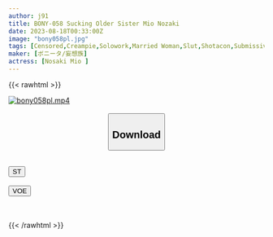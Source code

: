 ```yaml
---
author: j91
title: BONY-058 Sucking Older Sister Mio Nozaki
date: 2023-08-18T00:33:00Z
image: "bony058pl.jpg"
tags: [Censored,Creampie,Solowork,Married Woman,Slut,Shotacon,Submissive Men	 ]
maker: [ボニータ/妄想族]
actress: [Nosaki Mio ]
---
```



{{< rawhtml >}}

<div class="video" data-videoid="j4Od88GX8gSGe4">
    <a href="javascript:;">
        <img src="https://my.j91.asia/posts/bony058pl/bony058pl.jpg" width="WIDTH" height="HEIGHT" alt="bony058pl.mp4" loading="lazy">
    </a>
</div>

<script type="text/javascript" src="https://j91.asia/asset/on-demand-st.js"></script>

<br>
  <link rel="stylesheet" href="https://j91.asia/asset/bs5.css">
  
  <center>
  <button class="btn btn-primary" type="button" data-bs-toggle="collapse" data-bs-target=".multi-collapse" aria-expanded="false" aria-controls="multiCollapseExample1 multiCollapseExample2"><h2>Download</h2></button></center>
</p>
<div class="row">
  <div class="col">
    <div class="collapse multi-collapse" id="multiCollapseExample1">
      <div class="card card-body">
	      	      <br>
<div class="buttons">  
<a href="https://streamtape.to/v/j4Od88GX8gSGe4"><button class="btn-hover color-3"><i class="fa fa-download"></i> ST</button></a></div>
    </div>
  </div>
</div>
  <div class="col">
    <div class="collapse multi-collapse" id="multiCollapseExample2">
      <div class="card card-body">
	      <br>
<div class="buttons">
    <a href="https://voe.sx/nmmxbabbl9hd"><button class="btn-hover color-9"><i class="fa fa-download"></i> VOE</button></a></div>
<br><br>
      </div>
    </div>
  </div>
</div>

{{< /rawhtml >}}